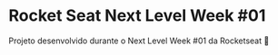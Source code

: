 # Rocket Seat Next Level Week #01
Projeto desenvolvido durante o Next Level Week #01 da Rocketseat 🚀
